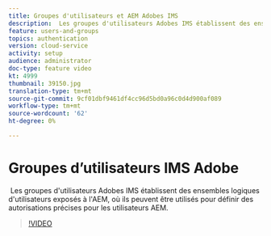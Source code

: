 ```yaml
---
title: Groupes d'utilisateurs et AEM Adobes IMS
description:  Les groupes d'utilisateurs Adobes IMS établissent des ensembles logiques d'utilisateurs exposés à l'AEM, où ils peuvent être utilisés pour définir des autorisations précises pour les utilisateurs AEM.
feature: users-and-groups
topics: authentication
version: cloud-service
activity: setup
audience: administrator
doc-type: feature video
kt: 4999
thumbnail: 39150.jpg
translation-type: tm+mt
source-git-commit: 9cf01dbf9461df4cc96d5bd0a96c0d4d900af089
workflow-type: tm+mt
source-wordcount: '62'
ht-degree: 0%

---
```



# Groupes d’utilisateurs IMS Adobe

 Les groupes d&#39;utilisateurs Adobes IMS établissent des ensembles logiques d&#39;utilisateurs exposés à l&#39;AEM, où ils peuvent être utilisés pour définir des autorisations précises pour les utilisateurs AEM.

>[!VIDEO](https://video.tv.adobe.com/v/39150/?quality=12&learn=on)
